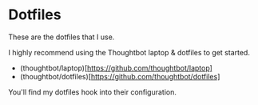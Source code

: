 # Dotfiles

These are the dotfiles that I use.

I highly recommend using the Thoughtbot laptop & dotfiles to get started.

* (thoughtbot/laptop)[https://github.com/thoughtbot/laptop]
* (thoughtbot/dotfiles)[https://github.com/thoughtbot/dotfiles]

You'll find my dotfiles hook into their configuration.

